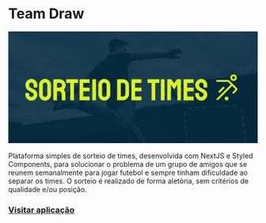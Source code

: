 # Team Draw
![Team Draw](./public/cover.png)

Plataforma simples de sorteio de times, desenvolvida com NextJS e Styled Components, para solucionar o problema de um grupo de amigos que se reunem semanalmente para jogar futebol e sempre tinham dificuldade ao separar os times. O sorteio é realizado de forma aletória, sem critérios de qualidade e/ou posição.

### [Visitar aplicação](https://sorteiotimes.netlify.app/) 


